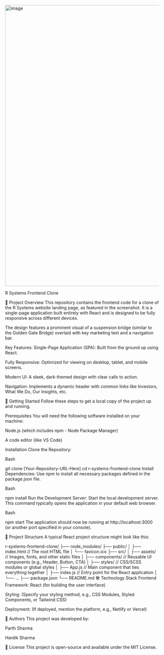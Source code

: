 <img width="1895" height="917" alt="image" src="https://github.com/user-attachments/assets/0ae35f85-791b-4ca0-b57c-2fefc566e722" />


R Systems Frontend Clone

🌟 Project Overview
This repository contains the frontend code for a clone of the R Systems website landing page, as featured in the screenshot. It is a single-page application built entirely with React and is designed to be fully responsive across different devices.

The design features a prominent visual of a suspension bridge (similar to the Golden Gate Bridge) overlaid with key marketing text and a navigation bar.

Key Features:
Single-Page Application (SPA): Built from the ground up using React.

Fully Responsive: Optimized for viewing on desktop, tablet, and mobile screens.

Modern UI: A sleek, dark-themed design with clear calls to action.

Navigation: Implements a dynamic header with common links like Investors, What We Do, Our Insights, etc.

🚀 Getting Started
Follow these steps to get a local copy of the project up and running.

Prerequisites
You will need the following software installed on your machine:

Node.js (which includes npm - Node Package Manager)

A code editor (like VS Code)

Installation
Clone the Repository:

Bash

git clone [Your-Repository-URL-Here]
cd r-systems-frontend-clone
Install Dependencies: Use npm to install all necessary packages defined in the package.json file.

Bash

npm install
Run the Development Server: Start the local development server. This command typically opens the application in your default web browser.

Bash

npm start
The application should now be running at http://localhost:3000 (or another port specified in your console).

📂 Project Structure
A typical React project structure might look like this:

r-systems-frontend-clone/
├── node_modules/
├── public/
│   ├── index.html       // The root HTML file
│   └── favicon.ico
├── src/
│   ├── assets/          // Images, fonts, and other static files
│   ├── components/      // Reusable UI components (e.g., Header, Button, CTA)
│   ├── styles/          // CSS/SCSS modules or global styles
│   ├── App.js           // Main component that ties everything together
│   ├── index.js         // Entry point for the React application
│   └── ...
├── package.json
└── README.md
🛠 Technology Stack
Frontend Framework: React (for building the user interface)

Styling: (Specify your styling method, e.g., CSS Modules, Styled Components, or Tailwind CSS)

Deployment: (If deployed, mention the platform, e.g., Netlify or Vercel)

👥 Authors
This project was developed by:

Parth Sharma

Hardik Sharma

📜 License
This project is open-source and available under the MIT License.
